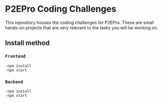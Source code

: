 # P2EPro Coding Challenges

This repository houses the coding challenges for P2EPro. These are small hands-on projects that are very relevant to the tasks you will be working on.

## Install method

### `Frontend`
	-npm install
	-npm start

### `Backend`
	-npm install
	-npm start

